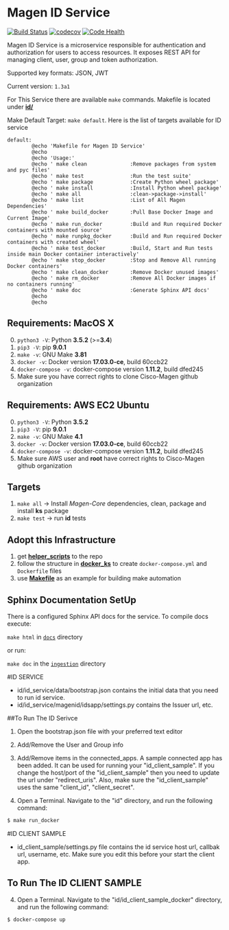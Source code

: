 # Magen ID Service

[![Build Status](https://travis-ci.org/magengit/magen-id.svg?branch=master)](https://travis-ci.org/magengit/magen-id)
[![codecov](https://codecov.io/gh/magengit/magen-id/branch/master/graph/badge.svg)](https://codecov.io/gh/magengit/magen-id)
[![Code Health](https://landscape.io/github/magengit/magen-id/master/landscape.svg?style=flat)](https://landscape.io/github/magengit/magen-id/master)


Magen ID Service is a microservice responsible for authentication and authorization for users to access resources. It exposes REST API
for managing client, user, group and token authorization.

Supported key formats: JSON, JWT

Current version: ```1.3a1```

For This Service there are available ```make``` commands. Makefile is located under [**id/**](id)

Make Default Target: ```make default```. Here is the list of targets available for ID service

```make
default:
        @echo 'Makefile for Magen ID Service'
        @echo
        @echo 'Usage:'
        @echo ' make clean              :Remove packages from system and pyc files'
        @echo ' make test               :Run the test suite'
        @echo ' make package            :Create Python wheel package'
        @echo ' make install            :Install Python wheel package'
        @echo ' make all                :clean->package->install'
        @echo ' make list               :List of All Magen Dependencies'
        @echo ' make build_docker       :Pull Base Docker Image and Current Image'
        @echo ' make run_docker         :Build and Run required Docker containers with mounted source'
        @echo ' make runpkg_docker      :Build and Run required Docker containers with created wheel'
        @echo ' make test_docker        :Build, Start and Run tests inside main Docker container interactively'
        @echo ' make stop_docker        :Stop and Remove All running Docker containers'
        @echo ' make clean_docker       :Remove Docker unused images'
        @echo ' make rm_docker          :Remove All Docker images if no containers running'
        @echo ' make doc                :Generate Sphinx API docs'
        @echo
        @echo
```

## Requirements: MacOS X
0. ```python3 -V```: Python **3.5.2** (>=**3.4**)
0. ```pip3 -V```: pip **9.0.1**
0. ```make -v```: GNU Make **3.81**
1. ```docker -v```: Docker version **17.03.0-ce**, build 60ccb22
2. ```docker-compose -v```: docker-compose version **1.11.2**, build dfed245
3. Make sure you have correct rights to clone Cisco-Magen github organization

## Requirements: AWS EC2 Ubuntu
0. ```python3 -V```: Python **3.5.2**
1. ```pip3 -V```: pip **9.0.1**
2. ```make -v```: GNU Make **4.1**
3. ```docker -v```: Docker version **17.03.0-ce**, build 60ccb22
4. ```docker-compose -v```: docker-compose version **1.11.2**, build dfed245
5. Make sure AWS user and **root** have correct rights to Cisco-Magen github organization

## Targets

1. ```make all```  -> Install *Magen-Core* dependencies, clean, package and install **ks** package
2. ```make test``` -> run **id** tests

## Adopt this Infrastructure

1. get [**helper_scripts**](id/helper_scripts) to the repo
2. follow the structure in [**docker_ks**](id/docker_ks) to create ```docker-compose.yml``` and ```Dockerfile``` files
3. use [**Makefile**](id/Makefile) as an example for building make automation

## Sphinx Documentation SetUp

There is a configured Sphinx API docs for the service. 
To compile docs execute: 

```make html``` in [```docs```](id/docs) directory
    
or run:

```make doc``` in the [```ingestion```](id) directory


#ID SERVICE

- id/id_service/data/bootstrap.json contains the initial data that you need to run id service.
- id/id_service/magenid/idsapp/settings.py contains the Issuer url, etc.

##To Run The ID Serivce

1. Open the bootstrap.json file with your preferred text editor
2. Add/Remove the User and Group info
3. Add/Remove items in the connected_apps. A sample connected app has been added. It can be used for running your "id_client_sample". If you change the host/port of the "id_client_sample" then you need to update the url under "redirect_uris". Also, make sure the "id_client_sample" uses the same "client_id", "client_secret". 

4. Open a Terminal. Navigate to the "id" directory, and run the following command:

```bash
$ make run_docker

```

#ID CLIENT SAMPLE

- id_client_sample/settings.py file contains the id service host url, callbak url, username, etc. Make sure you edit this before your start the client app.

## To Run The ID CLIENT SAMPLE

4. Open a Terminal. Navigate to the "id/id_client_sample_docker" directory, and run the following command:

```bash
$ docker-compose up

```


